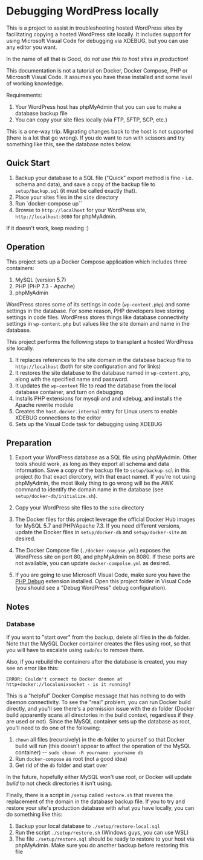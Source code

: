 # Debugging WordPress locally

This is a project to assist in troubleshooting hosted WordPress sites by facilitating copying a hosted WordPress site locally.  It includes support for using Microsoft Visual Code for debugging via XDEBUG, but you can use any editor you want. 

In the name of all that is Good, do *not use this to host sites in production*! 

This documentation is not a tutorial on Docker, Docker Compose, PHP or Microsoft Visual Code.  It assumes you have these installed and some level of working knowledge.

Requirements:

1. Your WordPress host has phpMyAdmin that you can use to make a database backup file
2. You can copy your site files locally (via FTP, SFTP, SCP, etc.)

This is a one-way trip.  Migrating changes back to the host is not supported (there is a lot that go wrong).  If you do want to run with scissors and try something like this, see the database notes below.

## Quick Start

1. Backup your database to a SQL file ("Quick" export method is fine - i.e. schema and data), and save a copy of the backup file to `setup/backup.sql` (it must be called exactly that).
2. Place your sites files in the `site` directory
3. Run `docker-compose up``
4. Browse to `http://localhost` for your WordPress site, `http://localhost:8080` for phpMyAdmin.

If it doesn't work, keep reading :)

## Operation

This project sets up a Docker Compose application which includes three containers:

1. MySQL (version 5.7)
2. PHP (PHP 7.3 - Apache)
3. phpMyAdmin

WordPress stores some of its settings in code (`wp-content.php`) and some settings in the database.  For some reason, PHP developers love storing settings in code files.  WordPress stores things like database connectivity settings in `wp-content.php` but values like the site domain and name in the database.  

This project performs the following steps to transplant a hosted WordPress site locally.

1. It replaces references to the site domain in the database backup file to `http://localhost` (both for site configuration and for links)
2. It restores the site database to the database named in `wp-content.php`, along with the specified name and password.
3. It updates the `wp-content` file to read the database from the local database container, and turn on debugging
4. Installs PHP extensions for mysqli and and xdebug, and installs the Apache rewrite module
5. Creates the `host.docker.internal` entry for Linux users to enable XDEBUG connections to the editor
5. Sets up the Visual Code task for debugging using XDEBUG

## Preparation

1. Export your WordPress database as a SQL file using phpMyAdmin. Other tools should work, as long as they export all schema and data information.  Save a copy of the backup file to `setup/backup.sql` in this project (to that exact dierctory, with that exact name).  If you're not using phpMyAdmin, the most likely thing to go wrong will be the AWK command to identify the domain name in the database (see `setup/docker-db/initialize.sh`).

2. Copy your WordPress site files to the `site` directory

3. The Docker files for this project leverage the official Docker Hub images for MySQL 5.7 and PHP/Apache 7.3.  If you need different versions, update the Docker files in `setup/docker-db` and `setup/docker-site` as desired.

4. The Docker Compose file (`./docker-compose.yml`) exposes the WordPress site on port 80, and phpMyAdmin on 8080.  If these ports are not available, you can update `docker-compolse.yml` as desired.

5. If you are going to use Microsoft Visual Code, make sure you have the [PHP Debug](https://marketplace.visualstudio.com/items?itemName=felixfbecker.php-debug]) extension installed.  Open this project folder in Visual Code (you should see a "Debug WordPress" debug configuration).

## Notes

### Database

If you want to "start over" from the backup, delete all files in the `db` folder.  Note that the MySQL Docker container creates the files using root, so that you will have to escalate using `sudo`/`su` to remove them.

Also, if you rebuild the containers after the database is created, you may see an error like this:

```
ERROR: Couldn't connect to Docker daemon at http+docker://localunixsocket - is it running?
```

This is a "helpful" Docker Complse message that has nothing to do with daemon connectivity.  To see the "real" problem, you can run Docker build directly, and you'll see there's a permission issue with the `db` folder (Docker build apparently scans all directories in the build context, regardless if they are used or not).  Since the MySQL container sets up the database as root, you'll need to do one of the following:

1. `chown` all files (recursively) in the `db` folder to yourself so that Docker build will run (this doesn't appear to affect the operation of the MySQL container) -- `sudo chown -R yourname: yourname db`
2. Run `docker-compose` as root (not a good idea)
3. Get rid of the `db` folder  and start over

In the future, hopefully either MySQL won't use root, or Docker will update *build* to not check directories it isn't using.

Finally, there is a script in `/setup` called `restore.sh` that reveres the replacement of the domain in the database backup file.  If you to try and restore your site's production database with what you have locally, you can do something like this:

1. Backup your local database to `./setup/restore-local.sql`
2. Run the script `./setup/restore.sh` (Windows guys, you can use WSL)
3. The file `./setup/restore.sql` should be ready to restore to your host via phpMyAdmin.  Make sure you do another backup before restoring this file